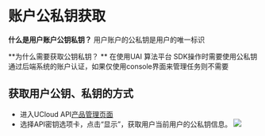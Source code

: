 

#  账户公私钥获取

**什么是用户账户公钥私钥？**
用户账户的公私钥是用户的唯一标识

**为什么需要获取公钥私钥？ **
在使用UAI 算法平台 SDK操作时需要使用公私钥通过后端系统的账户认证，如果仅使用console界面来管理任务则不需要

## 获取用户公钥、私钥的方式

  * 进入UCloud API[产品管理页面](https://console.ucloud.cn/uapi/apikey)
  * 选择API密钥选项卡，点击“显示”，获取用户当前用户的公私钥信息。
	![](/ai/uai-alg-paltform/images/access/key_1.png)

